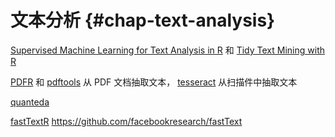 # 文本分析 {#chap-text-analysis}

[Supervised Machine Learning for Text Analysis in R](https://smltar.com/) 和 [Tidy Text Mining with R](https://www.tidytextmining.com/)

[PDFR](https://github.com/AllanCameron/PDFR) 和 [pdftools](https://github.com/ropensci/pdftools) 从 PDF 文档抽取文本， [tesseract](https://github.com/ropensci/tesseract) 从扫描件中抽取文本

[quanteda](https://github.com/quanteda/quanteda)

[fastTextR](https://github.com/FlorianSchwendinger/fastTextR) <https://github.com/facebookresearch/fastText>

